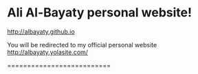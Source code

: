 # Ali Al-Bayaty personal website!

http://albayaty.github.io

You will be redirected to my official personal website http://albayaty.yolasite.com/


==========================
